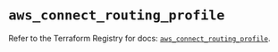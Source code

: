 # `aws_connect_routing_profile`

Refer to the Terraform Registry for docs: [`aws_connect_routing_profile`](https://registry.terraform.io/providers/hashicorp/aws/5.77.0/docs/resources/connect_routing_profile).

